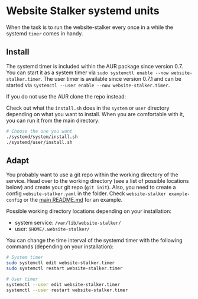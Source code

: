 # Website Stalker systemd units

When the task is to run the website-stalker every once in a while the systemd `timer` comes in handy.

## Install

The systemd timer is included within the AUR package since version 0.7.
You can start it as a system timer via `sudo systemctl enable --now website-stalker.timer`.
The user timer is available since version 0.7.1 and can be started via `systemctl --user enable --now website-stalker.timer`.

If you do not use the AUR clone the repo instead:

Check out what the `install.sh` does in the `system` or `user` directory depending on what you want to install.
When you are comfortable with it, you can run it from the main directory:

```bash
# Choose the one you want
./systemd/system/install.sh
./systemd/user/install.sh
```

## Adapt

You probably want to use a git repo within the working directory of the service.
Head over to the working directory (see a list of possible locations below) and create your git repo (`git init`).
Also, you need to create a config `website-stalker.yaml` in the folder.
Check `website-stalker example-config` or the [main README.md](../README.md) for an example.

Possible working directory locations depending on your installation:

- system service: `/var/lib/website-stalker/`
- user: `$HOME/.website-stalker/`

You can change the time interval of the systemd timer with the following commands (depending on your installation):

```bash
# System timer
sudo systemctl edit website-stalker.timer
sudo systemctl restart website-stalker.timer

# User timer
systemctl --user edit website-stalker.timer
systemctl --user restart website-stalker.timer
```
